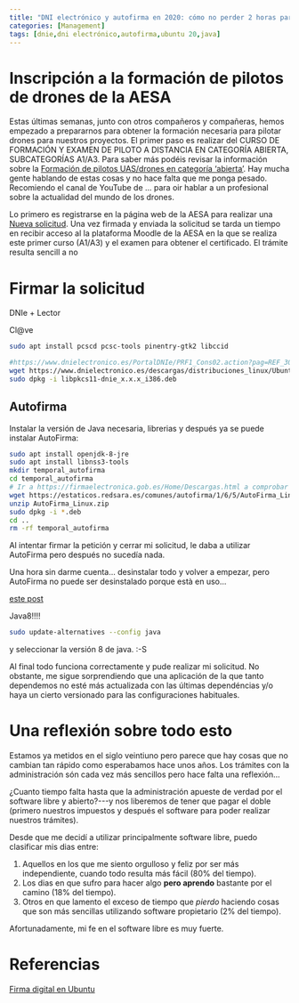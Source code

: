 ```yaml
---
title: "DNI electrónico y autofirma en 2020: cómo no perder 2 horas para firmar una solicitud"
categories: [Management]
tags: [dnie,dni electrónico,autofirma,ubuntu 20,java]
---
```


# Inscripción a la formación de pilotos de drones de la AESA

Estas últimas semanas, junto con otros compañeros y compañeras, hemos empezado a prepararnos para obtener la formación necesaria para pilotar drones para nuestros proyectos. El primer paso es realizar del CURSO DE FORMACIÓN Y EXAMEN DE PILOTO A DISTANCIA EN CATEGORÍA ABIERTA, SUBCATEGORÍAS A1/A3. Para saber más podéis revisar la información sobre la [Formación de pilotos UAS/drones en categoría ‘abierta’](https://www.seguridadaerea.gob.es/es/ambitos/drones/formacion-pilotos-a-distancia-uas-drones/formacion-de-pilotos-uas-drones-en-categoria-rabiertar). Hay mucha gente hablando de estas cosas y no hace falta que me ponga pesado. Recomiendo el canal de YouTube de ... para oir hablar a un profesional sobre la actualidad del mundo de los drones.

Lo primero es registrarse en la página web de la AESA para realizar una [Nueva solicitud](https://sede.seguridadaerea.gob.es/oficina/tramites/acceso.do?id=106). Una vez firmada y enviada la solicitud se tarda un tiempo en recibir acceso al la plataforma Moodle de la AESA en la que se realiza este primer curso (A1/A3) y el examen para obtener el certificado. El trámite resulta sencill a no 

# Firmar la solicitud

DNIe + Lector

Cl@ve



```bash
sudo apt install pcscd pcsc-tools pinentry-gtk2 libccid

#https://www.dnielectronico.es/PortalDNIe/PRF1_Cons02.action?pag=REF_3000
wget https://www.dnielectronico.es/descargas/distribuciones_linux/Ubuntu_libpkcs11-dnie_1.5.3_amd64.deb
sudo dpkg -i libpkcs11-dnie_x.x.x_i386.deb
```


## Autofirma

Instalar la versión de Java necesaria, librerias y después ya se puede instalar AutoFirma:

```bash
sudo apt install openjdk-8-jre
sudo apt install libnss3-tools
mkdir temporal_autofirma
cd temporal_autofirma
# Ir a https://firmaelectronica.gob.es/Home/Descargas.html a comprobar si `1.6.5` es la última versión
wget https://estaticos.redsara.es/comunes/autofirma/1/6/5/AutoFirma_Linux.zip
unzip AutoFirma_Linux.zip
sudo dpkg -i *.deb
cd ..
rm -rf temporal_autofirma
```

Al intentar firmar la petición y cerrar mi solicitud, le daba a utilizar AutoFirma pero después no sucedía nada.

Una hora sin darme cuenta... desinstalar todo y volver a empezar, pero AutoFirma no puede ser desinstalado porque està en uso...


[este post](https://www.ubuntuleon.com/2020/12/instala-autofirma-165-para-tramites-en.html)

Java8!!!!



```bash
sudo update-alternatives --config java
```

y seleccionar la versión 8 de java. :-S

Al final todo funciona correctamente y pude realizar mi solicitud. No obstante, me sigue sorprendiendo que una aplicación de la que tanto dependemos no esté más actualizada con las últimas dependéncias y/o haya un cierto versionado para las configuraciones habituales.



# Una reflexión sobre todo esto
Estamos ya metidos en el siglo veintiuno pero parece que hay cosas que no cambian tan rápido como esperabamos hace unos años. Los trámites con la administración són cada vez más sencillos pero hace falta una reflexión...

¿Cuanto tiempo falta hasta que la administración apueste de verdad por el software libre y abierto?---y nos liberemos de tener que pagar el doble (primero nuestros impuestos y después el software para poder realizar nuestros trámites).

Desde que me decidí a utilizar principalmente software libre, puedo clasificar mis dias entre:

1. Aquellos en los que me siento orgulloso y feliz por ser más independiente, cuando todo resulta más fácil (80% del tiempo).
2. Los dias en que sufro para hacer algo **pero aprendo** bastante por el camino (18% del tiempo).
3. Otros en que lamento el exceso de tiempo que *pierdo* haciendo cosas que son más sencillas utilizando software propietario (2% del tiempo).

Afortunadamente, mi fe en el software libre es muy fuerte.

# Referencias

[Firma digital en Ubuntu](https://atareao.es/como/firma-digital-en-ubuntu/)
